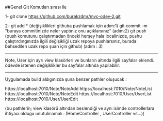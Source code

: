 ##Genel Git Komutları sırası ile

1- git clone https://github.com/burakzdmr/mvc-odev-2.git

2- git add * (değişiklikleri githuba pushlamak için adım:1)
   git commit -m "buraya commitinizde neler yaptınız onu açıklarsınız" (adım:2)
   git push  (push komutunu çalıştırmadan önceki herşey hala localinizde, pushu çalıştırdıngınızda ilgili değişikliği uzak repoya pushlarsınız, burada bahsedilen uzak repo şuan için github) (adım : 3)


-------------------------------------------------------------

Note, User için ayrı view klasörleri ve bunların altında ilgili sayfalar eklendi. ödevde istenen değişiklikler bu sayfalar altında yapılabilir.

--------------------------------------------------------------

Uygulamada build aldıgınızda şuna benzer pathler oluşucak :

https://localhost:7010/Note/NoteAdd
https://localhost:7010/Note/NoteList
https://localhost:7010/Note/NoteEdit
https://localhost:7010/User/UserList
https://localhost:7010/User/UserEdit

(bu pathlerin; view klasörü altından beslendiği ve aynı isimde controllerlara ihtiyacı oldugu unutulmamalı : (HomeController , UserController vs...))


